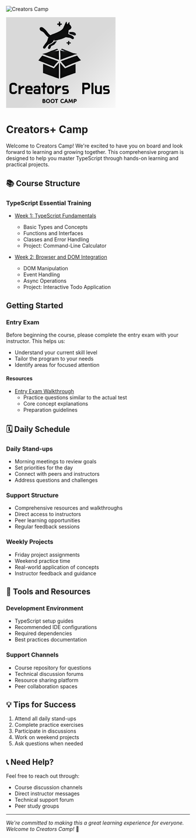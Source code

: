 ![Creators Camp](https://img.shields.io/badge/Creators%20Camp-+-blue)

<img src="assets/logo.png" alt="Creators Camp" width="300"/>


# Creators+ Camp

Welcome to Creators Camp! We're excited to have you on board and look forward to learning and growing together. This comprehensive program is designed to help you master TypeScript through hands-on learning and practical projects.

## 📚 Course Structure

### TypeScript Essential Training
- [Week 1: TypeScript Fundamentals](/week01.md)
  - Basic Types and Concepts
  - Functions and Interfaces
  - Classes and Error Handling
  - Project: Command-Line Calculator

- [Week 2: Browser and DOM Integration](/week02.md)
  - DOM Manipulation
  - Event Handling
  - Async Operations
  - Project: Interactive Todo Application

## Getting Started

### Entry Exam
Before beginning the course, please complete the entry exam with your instructor. This helps us:
- Understand your current skill level
- Tailor the program to your needs
- Identify areas for focused attention

#### Resources
- [Entry Exam Walkthrough](Docs/entry-exam-wt.md)
  - Practice questions similar to the actual test
  - Core concept explanations
  - Preparation guidelines

## 🗓️ Daily Schedule

### Daily Stand-ups
- Morning meetings to review goals
- Set priorities for the day
- Connect with peers and instructors
- Address questions and challenges

### Support Structure
- Comprehensive resources and walkthroughs
- Direct access to instructors
- Peer learning opportunities
- Regular feedback sessions

### Weekly Projects
- Friday project assignments
- Weekend practice time
- Real-world application of concepts
- Instructor feedback and guidance

## 🔧 Tools and Resources

### Development Environment
- TypeScript setup guides
- Recommended IDE configurations
- Required dependencies
- Best practices documentation

### Support Channels
- Course repository for questions
- Technical discussion forums
- Resource sharing platform
- Peer collaboration spaces

## 💡 Tips for Success
1. Attend all daily stand-ups
2. Complete practice exercises
3. Participate in discussions
4. Work on weekend projects
5. Ask questions when needed

## 📞 Need Help?
Feel free to reach out through:
- Course discussion channels
- Direct instructor messages
- Technical support forum
- Peer study groups

---

*We're committed to making this a great learning experience for everyone. Welcome to Creators Camp!* 🚀
